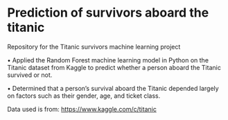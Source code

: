 # Prediction of survivors aboard the titanic
Repository for the Titanic survivors machine learning project

• Applied the Random Forest machine learning model in Python on the Titanic dataset from Kaggle to predict
whether a person aboard the Titanic survived or not.

• Determined that a person’s survival aboard the Titanic depended largely on factors such as their gender, age, and
ticket class.

Data used is from: https://www.kaggle.com/c/titanic 
